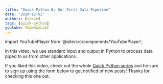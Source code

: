 ```yaml
---
title: "Quick Python 6: Our First Data Pipeline"
date: "2020-12-02"
authors: [steve]
tags: [quick-python]
youtube: VCqwKazLLbY
---
```


import YouTubePlayer from '@site/src/components/YouTubePlayer';

<YouTubePlayer youtubeLink={frontmatter.youtube} />

In this video, we use standard input and output in Python to process data piped to us from other applications.

<!--truncate-->

If you liked this video, check out the whole [Quick Python series](/blog/tags/quick-python) and be sure to sign up using the form below to get notified of new posts! Thanks for checking this one out.